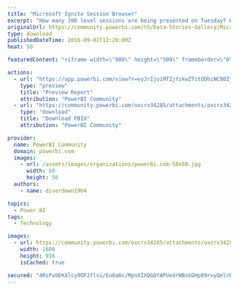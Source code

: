 ```yaml
---
title: "Microsoft Ignite Session Browser"
excerpt: "How many 300 level sessions are being presented on Tuesday? Which topics are the best represented? Answer these questions and more with the Power BI"
originalUrl: https://community.powerbi.com/t5/Data-Stories-Gallery/Microsoft-Ignite-Session-Browser/m-p/65022
type: download
publishedDateTime: 2016-09-02T12:20:00Z
heat: 50

featuredContent: "<iframe width=\"800\" height=\"500\" frameborder=\"0\" src=\"https://app.powerbi.com/view?r=eyJrIjoiMTZjYzkwZTctODhiNC00Zjc0LTlkYzgtMmI4NGE4NGE2ZTk1IiwidCI6IjdlNGNjMjBjLTdiOTgtNDU2MC04NzhkLTkwNjllN2M1NTdjYiIsImMiOjN9\"></iframe>"

actions:
  - url: "https://app.powerbi.com/view?r=eyJrIjoiMTZjYzkwZTctODhiNC00Zjc0LTlkYzgtMmI4NGE4NGE2ZTk1IiwidCI6IjdlNGNjMjBjLTdiOTgtNDU2MC04NzhkLTkwNjllN2M1NTdjYiIsImMiOjN9"
    type: "preview"
    title: "Preview Report"
    attribution: "PowerBI Community"
  - url: "https://community.powerbi.com/oxcrx34285/attachments/oxcrx34285/DataStoriesGallery/273/2/Session%20Browser.pbix"
    type: "download"
    title: "Download PBIX"
    attribution: "PowerBI Community"

provider:
  name: PowerBI Community
  domain: powerbi.com
  images:
    - url: /assets/images/organizations/powerbi.com-50x50.jpg
      width: 50
      height: 50
  authors:
    - name: diverdown1964

topics:
  - Power BI
tags:
  - Technology

images:
  - url: https://community.powerbi.com/oxcrx34285/attachments/oxcrx34285/DataStoriesGallery/273/1/2016-09-02_15-09-42.jpg
    width: 1600
    height: 916
    isCached: true

secured: "4RsPx0EKXlcy0OF3flsi/Eu0a0c/MpnXIXQGDYAPUedrWBsGGHp09rvyQelrBMXBQEhbhDC9klCBKqkJp/DzEB4W22nH2cjkDgd4OqOZ59aUnbBbU7Su8uZYDTOfSjkpaVjJiUL98/n2pkPIDxBbUfGZXARZtFNI/rkbiZDRweHZBS+K5w1BGsOwqwXa3fBJq1R7yaS4Mhgjlfj3ob+xoKghu1V/WsBnXjdfRvsR1ik8+7Ot+6uCtRaDoUI52dZQK/6fE07iA22GD1H3Rfoc3hiBvyXCiciUa/ZInawf5CDpmyPw6HizlNg1KlgXTHz/j4/n9NoQ8ULRaPbA1BFI+CldeOWsPvmdY4zSiTu4ZpDUOy3as3OxtliowhczK1PByLC/Mmiit7hNcrcK5M0flI2WwQtDuar5esWebwTkD3U=;cSztc+vW/U1UokMkptQuDg=="
---
```


